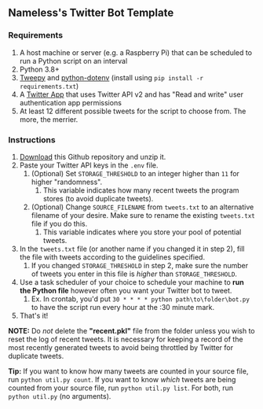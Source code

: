 ## Nameless's Twitter Bot Template

### Requirements

1. A host machine or server (e.g. a Raspberry Pi) that can be scheduled to run a Python script on an interval
2. Python 3.8+
3. [Tweepy](https://pypi.org/project/tweepy/) and [python-dotenv](https://pypi.org/project/python-dotenv/) (install using `pip install -r requirements.txt`)
4. A [Twitter App](https://developer.twitter.com/en/portal/) that uses Twitter API v2 and has "Read and write" user authentication app permissions
5. At least 12 different possible tweets for the script to choose from. The more, the merrier.

### Instructions

1. [Download](https://github.com/ALTCODE255/template_twitter_bot/archive/refs/heads/master.zip) this Github repository and unzip it.
2. Paste your Twitter API keys in the `.env` file.
   1. (Optional) Set `STORAGE_THRESHOLD` to an integer higher than `11` for higher "randomness".
      1. This variable indicates how many recent tweets the program stores (to avoid duplicate tweets).
   2. (Optional) Change `SOURCE_FILENAME` from `tweets.txt` to an alternative filename of your desire. Make sure to rename the existing `tweets.txt` file if you do this.
      1. This variable indicates where you store your pool of potential tweets.
3. In the `tweets.txt` file (or another name if you changed it in step 2), fill the file with tweets according to the guidelines specified.
   1. If you changed `STORAGE_THRESHOLD` in step 2, make sure the number of tweets you enter in this file is _higher_ than `STORAGE_THRESHOLD`.
4. Use a task scheduler of your choice to schedule your machine to **run the Python file** however often you want your Twitter bot to tweet.
   1. Ex. In crontab, you'd put `30 * * * * python path\to\folder\bot.py` to have the script run every hour at the :30 minute mark.
5. That's it!

**NOTE:** Do _not_ delete the **"recent.pkl"** file from the folder unless you wish to reset the log of recent tweets. It is necessary for keeping a record of the most recently generated tweets to avoid being throttled by Twitter for duplicate tweets.

**Tip:** If you want to know how many tweets are counted in your source file, run `python util.py count`. If you want to know _which_ tweets are being counted from your source file, run `python util.py list`. For both, run `python util.py` (no arguments).
